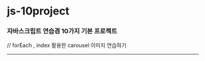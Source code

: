 # js-10project
### 자바스크립트 연습겸 10가지 기본 프로젝트

// forEach , index 활용한 carousel 이미지 연습하기

---------------------------------------------------
